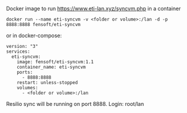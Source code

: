 Docker image to run https://www.eti-lan.xyz/syncvm.php in a container

```
docker run --name eti-syncvm -v <folder or volume>:/lan -d -p 8888:8888 fensoft/eti-syncvm
```

or in docker-compose:

```
version: "3"
services:
  eti-syncvm:
    image: fensoft/eti-syncvm:1.1
    container_name: eti-syncvm
    ports:
      - 8888:8888
    restart: unless-stopped
    volumes:
      - <folder or volume>:/lan
```

Resilio sync will be running on port 8888. Login: root/lan
